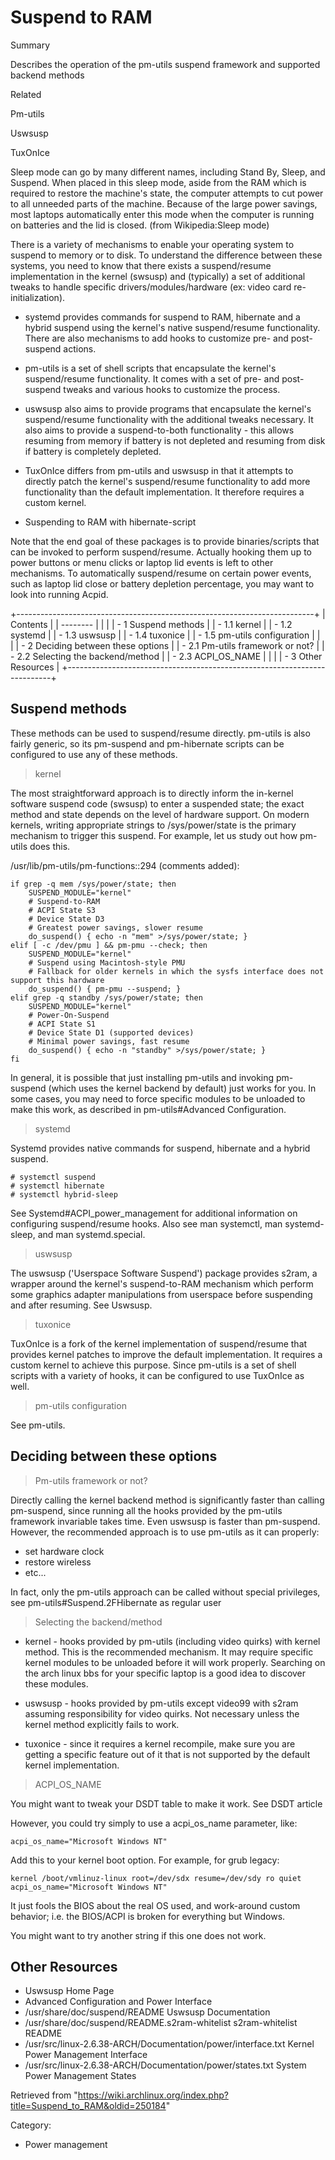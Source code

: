 Suspend to RAM
==============

Summary

Describes the operation of the pm-utils suspend framework and supported
backend methods

Related

Pm-utils

Uswsusp

TuxOnIce

Sleep mode can go by many different names, including Stand By, Sleep,
and Suspend. When placed in this sleep mode, aside from the RAM which is
required to restore the machine's state, the computer attempts to cut
power to all unneeded parts of the machine. Because of the large power
savings, most laptops automatically enter this mode when the computer is
running on batteries and the lid is closed. (from Wikipedia:Sleep mode)

There is a variety of mechanisms to enable your operating system to
suspend to memory or to disk. To understand the difference between these
systems, you need to know that there exists a suspend/resume
implementation in the kernel (swsusp) and (typically) a set of
additional tweaks to handle specific drivers/modules/hardware (ex: video
card re-initialization).

-   systemd provides commands for suspend to RAM, hibernate and a hybrid
    suspend using the kernel's native suspend/resume functionality.
    There are also mechanisms to add hooks to customize pre- and
    post-suspend actions.

-   pm-utils is a set of shell scripts that encapsulate the kernel's
    suspend/resume functionality. It comes with a set of pre- and
    post-suspend tweaks and various hooks to customize the process.

-   uswsusp also aims to provide programs that encapsulate the kernel's
    suspend/resume functionality with the additional tweaks necessary.
    It also aims to provide a suspend-to-both functionality - this
    allows resuming from memory if battery is not depleted and resuming
    from disk if battery is completely depleted.

-   TuxOnIce differs from pm-utils and uswsusp in that it attempts to
    directly patch the kernel's suspend/resume functionality to add more
    functionality than the default implementation. It therefore requires
    a custom kernel.

-   Suspending to RAM with hibernate-script

Note that the end goal of these packages is to provide binaries/scripts
that can be invoked to perform suspend/resume. Actually hooking them up
to power buttons or menu clicks or laptop lid events is left to other
mechanisms. To automatically suspend/resume on certain power events,
such as laptop lid close or battery depletion percentage, you may want
to look into running Acpid.

+--------------------------------------------------------------------------+
| Contents                                                                 |
| --------                                                                 |
|                                                                          |
| -   1 Suspend methods                                                    |
|     -   1.1 kernel                                                       |
|     -   1.2 systemd                                                      |
|     -   1.3 uswsusp                                                      |
|     -   1.4 tuxonice                                                     |
|     -   1.5 pm-utils configuration                                       |
|                                                                          |
| -   2 Deciding between these options                                     |
|     -   2.1 Pm-utils framework or not?                                   |
|     -   2.2 Selecting the backend/method                                 |
|     -   2.3 ACPI_OS_NAME                                                 |
|                                                                          |
| -   3 Other Resources                                                    |
+--------------------------------------------------------------------------+

Suspend methods
---------------

These methods can be used to suspend/resume directly. pm-utils is also
fairly generic, so its pm-suspend and pm-hibernate scripts can be
configured to use any of these methods.

> kernel

The most straightforward approach is to directly inform the in-kernel
software suspend code (swsusp) to enter a suspended state; the exact
method and state depends on the level of hardware support. On modern
kernels, writing appropriate strings to /sys/power/state is the primary
mechanism to trigger this suspend. For example, let us study out how
pm-utils does this.

/usr/lib/pm-utils/pm-functions::294 (comments added):

    if grep -q mem /sys/power/state; then
        SUSPEND_MODULE="kernel"
        # Suspend-to-RAM
        # ACPI State S3
        # Device State D3
        # Greatest power savings, slower resume
        do_suspend() { echo -n "mem" >/sys/power/state; }
    elif [ -c /dev/pmu ] && pm-pmu --check; then
        SUSPEND_MODULE="kernel"
        # Suspend using Macintosh-style PMU
        # Fallback for older kernels in which the sysfs interface does not support this hardware
        do_suspend() { pm-pmu --suspend; }
    elif grep -q standby /sys/power/state; then
        SUSPEND_MODULE="kernel"
        # Power-On-Suspend
        # ACPI State S1
        # Device State D1 (supported devices)
        # Minimal power savings, fast resume
        do_suspend() { echo -n "standby" >/sys/power/state; }
    fi

In general, it is possible that just installing pm-utils and invoking
pm-suspend (which uses the kernel backend by default) just works for
you. In some cases, you may need to force specific modules to be
unloaded to make this work, as described in pm-utils#Advanced
Configuration.

> systemd

Systemd provides native commands for suspend, hibernate and a hybrid
suspend.

    # systemctl suspend
    # systemctl hibernate
    # systemctl hybrid-sleep

See Systemd#ACPI_power_management for additional information on
configuring suspend/resume hooks. Also see man systemctl,
man systemd-sleep, and man systemd.special.

> uswsusp

The uswsusp ('Userspace Software Suspend') package provides s2ram, a
wrapper around the kernel's suspend-to-RAM mechanism which perform some
graphics adapter manipulations from userspace before suspending and
after resuming. See Uswsusp.

> tuxonice

TuxOnIce is a fork of the kernel implementation of suspend/resume that
provides kernel patches to improve the default implementation. It
requires a custom kernel to achieve this purpose. Since pm-utils is a
set of shell scripts with a variety of hooks, it can be configured to
use TuxOnIce as well.

> pm-utils configuration

See pm-utils.

Deciding between these options
------------------------------

> Pm-utils framework or not?

Directly calling the kernel backend method is significantly faster than
calling pm-suspend, since running all the hooks provided by the pm-utils
framework invariable takes time. Even uswsusp is faster than pm-suspend.
However, the recommended approach is to use pm-utils as it can properly:

-   set hardware clock
-   restore wireless
-   etc...

In fact, only the pm-utils approach can be called without special
privileges, see pm-utils#Suspend.2FHibernate as regular user

> Selecting the backend/method

-   kernel - hooks provided by pm-utils (including video quirks) with
    kernel method. This is the recommended mechanism. It may require
    specific kernel modules to be unloaded before it will work properly.
    Searching on the arch linux bbs for your specific laptop is a good
    idea to discover these modules.

-   uswsusp - hooks provided by pm-utils except video99 with s2ram
    assuming responsibility for video quirks. Not necessary unless the
    kernel method explicitly fails to work.

-   tuxonice - since it requires a kernel recompile, make sure you are
    getting a specific feature out of it that is not supported by the
    default kernel implementation.

> ACPI_OS_NAME

You might want to tweak your DSDT table to make it work. See DSDT
article

However, you could try simply to use a acpi_os_name parameter, like:

    acpi_os_name="Microsoft Windows NT"

Add this to your kernel boot option. For example, for grub legacy:

    kernel /boot/vmlinuz-linux root=/dev/sdx resume=/dev/sdy ro quiet acpi_os_name="Microsoft Windows NT"

It just fools the BIOS about the real OS used, and work-around custom
behavior; i.e. the BIOS/ACPI is broken for everything but Windows.

You might want to try another string if this one does not work.

Other Resources
---------------

-   Uswsusp Home Page
-   Advanced Configuration and Power Interface
-   /usr/share/doc/suspend/README Uswsusp Documentation
-   /usr/share/doc/suspend/README.s2ram-whitelist s2ram-whitelist README
-   /usr/src/linux-2.6.38-ARCH/Documentation/power/interface.txt Kernel
    Power Management Interface
-   /usr/src/linux-2.6.38-ARCH/Documentation/power/states.txt System
    Power Management States

Retrieved from
"https://wiki.archlinux.org/index.php?title=Suspend_to_RAM&oldid=250184"

Category:

-   Power management
